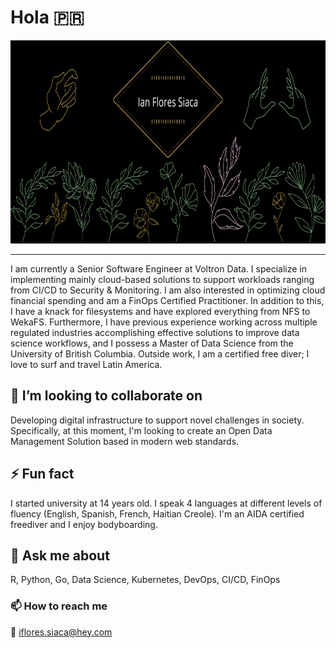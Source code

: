 # Hola 🇵🇷
<!--
**ian-flores/ian-flores** is a ✨ _special_ ✨ repository because its `README.md` (this file) appears on your GitHub profile.
-->

<p align="center">
  <img src="https://raw.githubusercontent.com/ian-flores/ian-flores/master/ian_hero.png" height="325" width="750">
</p>
<hr>

<!--
<img margin-left="auto" margin-right="auto" display="block" src="https://github-readme-stats.vercel.app/api?username=ian-flores&theme=aura_dark&show_icons=true" />
-->

I am currently a Senior Software Engineer at Voltron Data. I specialize in implementing mainly cloud-based solutions to support workloads ranging from CI/CD to Security & Monitoring. I am also interested in optimizing cloud financial spending and am a FinOps Certified Practitioner. In addition to this, I have a knack for filesystems and have explored everything from NFS to WekaFS. Furthermore, I have previous experience working across multiple regulated industries accomplishing effective solutions to improve data science workflows, and I possess a Master of Data Science from the University of British Columbia. Outside work, I am a certified free diver; I love to surf and travel Latin America.

## 👯 I’m looking to collaborate on

Developing digital infrastructure to support novel challenges in society. Specifically, at this moment, I'm looking to create an Open Data Management Solution based in modern web standards.

<!--
### 🤔 I’m looking for help with ...
-->

## ⚡ Fun fact

I started university at 14 years old. I speak 4 languages at different levels of fluency (English, Spanish, French, Haitian Creole). I'm an AIDA certified freediver and I enjoy bodyboarding.

## 💬 Ask me about

R, Python, Go, Data Science, Kubernetes, DevOps, CI/CD, FinOps

### 📫 How to reach me

🔏 iflores.siaca@hey.com 
